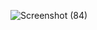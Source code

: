 ![Screenshot (84)](https://github.com/user-attachments/assets/dd86c3be-2299-45ee-b238-5b8999982607)
